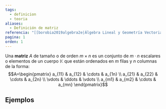 ```yaml
---
tags:
  - definicion
  - teoria
aliases:
  - Definición de matriz
referencia: "[[borobia2019algebra2e|Álgebra Lineal y Geometría Vectorial (2a ed)]]"
pagina: 1
orden: 1
---
```

Una **matriz** $A$ de tamaño o de orden $m \times n$ es un conjunto de $m·n$ escalares o elementos de un cuerpo $\mathbb{K}$ que están ordenados en $m$ filas y $n$ columnas de la forma:
$$A=\begin{pmatrix} a_{11} & a_{12} & \cdots & a_{1n} \\ a_{21} & a_{22} & \cdots & a_{2n} \\ \vdots & \ddots & \vdots \\ a_{m1} & a_{m2} & \cdots & a_{mn} \end{pmatrix}$$

## Ejemplos
